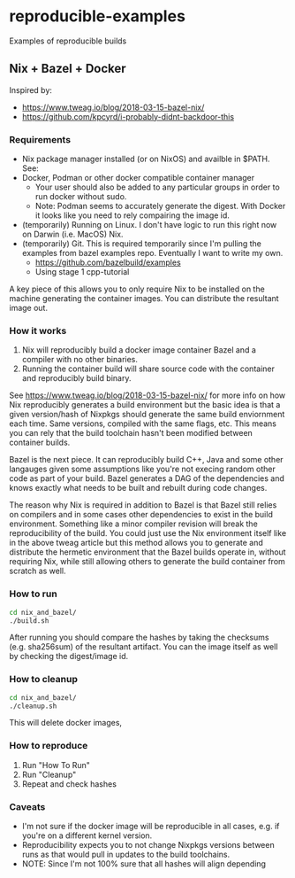 # reproducible-examples
Examples of reproducible builds

## Nix + Bazel + Docker

Inspired by:

* https://www.tweag.io/blog/2018-03-15-bazel-nix/
* https://github.com/kpcyrd/i-probably-didnt-backdoor-this

### Requirements

* Nix package manager installed (or on NixOS) and availble in $PATH. See: 
* Docker, Podman or other docker compatible container manager
    * Your user should also be added to any particular groups in order to run docker without sudo.
    * Note: Podman seems to accurately generate the digest. With Docker it looks like you need to rely compairing the image id.
* (temporarily) Running on Linux. I don't have logic to run this right now on Darwin (i.e. MacOS) Nix.
* (temporarily) Git. This is required temporarily since I'm pulling the examples from bazel examples repo. Eventually I want to write my own.
    * https://github.com/bazelbuild/examples
    * Using stage 1 cpp-tutorial

A key piece of this allows you to only require Nix to be installed on the machine generating the container images. You can distribute the resultant image out.

### How it works

1. Nix will reproducibly build a docker image container Bazel and a compiler with no other binaries.
2. Running the container build will share source code with the container and reproducibly build binary.

See https://www.tweag.io/blog/2018-03-15-bazel-nix/ for more info on how Nix reproducibly generates a build environment but the basic idea is that a given version/hash of Nixpkgs should generate the same build enviornment each time. Same versions, compiled with the same flags, etc. This means you can rely that the build toolchain hasn't been modified between container builds.

Bazel is the next piece. It can reproducibly build C++, Java and some other langauges given some assumptions like you're not execing random other code as part of your build. Bazel generates a DAG of the dependencies and knows exactly what needs to be built and rebuilt during code changes.

The reason why Nix is required in addition to Bazel is that Bazel still relies on compilers and in some cases other dependencies to exist in the build environment. Something like a minor compiler revision will break the reproducibility of the build. You could just use the Nix environment itself like in the above tweag article but this method allows you to generate and distribute the hermetic environment that the Bazel builds operate in, without requiring Nix, while still allowing others to generate the build container from scratch as well.

### How to run

```bash
cd nix_and_bazel/
./build.sh
```

After running you should compare the hashes by taking the checksums (e.g. sha256sum) of the resultant artifact. You can the image itself as well by checking the digest/image id.

### How to cleanup

```bash
cd nix_and_bazel/
./cleanup.sh
```

This will delete docker images,

### How to reproduce

1. Run "How To Run"
2. Run "Cleanup"
3. Repeat and check hashes

### Caveats

* I'm not sure if the docker image will be reproducible in all cases, e.g. if you're on a different kernel version.
* Reproducibility expects you to not change Nixpkgs versions between runs as that would pull in updates to the build toolchains.
* NOTE: Since I'm not 100% sure that all hashes will align depending